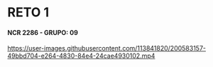 # RETO 1
#### NCR 2286 - GRUPO: 09


https://user-images.githubusercontent.com/113841820/200583157-49bbd704-e264-4830-84e4-24cae4930102.mp4

